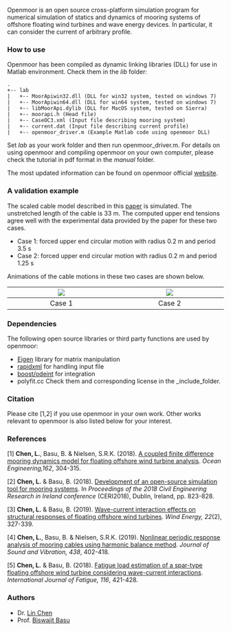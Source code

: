 Openmoor is an open source cross-platform simulation program for numerical simulation of statics and dynamics of mooring systems of offshore floating wind turbines and wave energy devices. In particular, it can consider the current of arbitrary profile.

### How to use
Openmoor has been compiled as dynamic linking libraries (DLL) for use in Matlab  environment. Check them in the _lib_ folder:

```
.
+-- lab
|   +-- MoorApiwin32.dll (DLL for win32 system, tested on windows 7)
|   +-- MoorApiwin64.dll (DLL for win64 system, tested on windows 7)
|   +-- libMoorApi.dylib (DLL for MacOS system, tested on Sierra)
|   +-- moorapi.h (Head file)
|   +-- CaseOC3.xml (Input file describing mooring system)
|   +-- current.dat (Input file describing current profile)
|   +-- openmoor_driver.m (Example Matlab code using openmoor DLL)
```
Set _lab_ as your work folder and then run openmoor_driver.m. For details on using openmoor and compiling openmoor on your own computer, please check the tutorial in pdf format in the _manual_ folder. 

The most updated information can be found on openmoor official [website](https://openmoor.github.io).

### A validation example
The scaled cable model described in this [paper](http://www.mdpi.com/2077-1312/4/1/5) is simulated. The unstretched length of the cable is 33 m. The computed upper end tensions agree well with the experimental data provided by the paper for these two cases.
- Case 1: forced upper end circular motion with radius 0.2 m and period 3.5 s
- Case 2: forced upper end circular motion with radius 0.2 m and period 1.25 s

Animations of the cable motions in these two cases are shown below.

![](https://github.com/chen-lin/OpenMOOR/blob/master/examples/validation/Case3-5.gif?raw=true) | ![](https://github.com/chen-lin/OpenMOOR/blob/master/examples/validation/Case1-25.gif?raw=true)
:---:|:---:
Case 1<img width=300/> | Case 2<img width=300/>

### Dependencies
The following open source libraries or third party functions are used by openmoor:
- [Eigen](http://eigen.tuxfamily.org/index.php?title=Main_Page) library for matrix manipulation
- [rapidxml](http://rapidxml.sourceforge.net) for handling input file
- [boost/odeint](http://headmyshoulder.github.io/odeint-v2/) for integration
- polyfit.cc
Check them and corresponding license in the _include_folder.

### Citation
Please cite [1,2] if you use openmoor in your own work. Other works relevant to openmoor is also listed below for your interest.

### References

[1] __Chen, L.__, Basu, B. & Nielsen, S.R.K. (2018). [A coupled finite difference mooring dynamics model for floating offshore wind turbine analysis](https://www.sciencedirect.com/science/article/pii/S0029801818307005). _Ocean Engineering,162_, 304-315.

[2] __Chen, L.__ & Basu, B. (2018). [Development of an open-source simulation tool for mooring systems](https://www.researchgate.net/publication/327424791_Development_of_an_open-source_simulation_tool_for_mooring_systems). In _Proceedings of the 2018 Civil Engineering Research in Ireland conference_ (CERI2018), Dublin, Ireland, pp. 823-828.

[3] __Chen, L.__ & Basu, B. (2019). [Wave-current interaction effects on structural responses of floating offshore wind turbines](https://onlinelibrary.wiley.com/doi/full/10.1002/we.2288). _Wind Energy, 22_(2), 327-339.

[4] __Chen, L.__, Basu, B. & Nielsen, S.R.K. (2019). [Nonlinear periodic response analysis of mooring cables using harmonic balance method](https://www.sciencedirect.com/science/article/pii/S0022460X18306126). _Journal of Sound and Vibration, 438_, 402-418.

[5] __Chen, L.__ & Basu, B. (2018). [Fatigue load estimation of a spar-type floating offshore wind turbine considering wave-current interactions](https://doi.org/10.1016/j.ijfatigue.2018.06.002). _International Journal of Fatigue, 116_, 421-428.


### Authors
- Dr. [Lin Chen](http://chen-lin.github.io)
- Prof. [Biswajit Basu](https://www.tcd.ie/research/profiles/?profile=basub)
